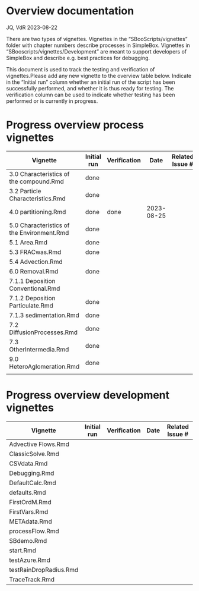 Overview documentation
================
JQ, VdR
2023-08-22

There are two types of vignettes. Vignettes in the
“SBooScripts/vignettes” folder with chapter numbers describe processes
in SimpleBox. Vignettes in “SBooscripts/vignettes/Development” are meant
to support developers of SimpleBox and describe e.g. best practices for
debugging.

This document is used to track the testing and verification of
vignettes.Please add any new vignette to the overview table below. Indicate in the
“Initial run” column whether an initial run of the script has been
successfully performed, and whether it is thus ready for testing. The
verification column can be used to indicate whether testing has been
performed or is currently in progress.

# Progress overview process vignettes

| Vignette                                   | Initial run | Verification | Date       | Related Issue \# |
|--------------------------------------------|-------------|--------------|------------|------------------|
| 3.0 Characteristics of the compound.Rmd    | done        |              |            |                  |
| 3.2 Particle Characteristics.Rmd           | done        |              |            |                  |
| 4.0 partitioning.Rmd                       | done        | done         | 2023-08-25 |                  |
| 5.0 Characteristics of the Environment.Rmd | done        |              |            |                  |
| 5.1 Area.Rmd                               | done        |              |            |                  |
| 5.3 FRACwas.Rmd                            | done        |              |            |                  |
| 5.4 Advection.Rmd                          |             |              |            |                  |
| 6.0 Removal.Rmd                            | done        |              |            |                  |
| 7.1.1 Deposition Conventional.Rmd          |             |              |            |                  |
| 7.1.2 Deposition Particulate.Rmd           | done        |              |            |                  |
| 7.1.3 sedimentation.Rmd                    | done        |              |            |                  |
| 7.2 DiffusionProcesses.Rmd                 | done        |              |            |                  |
| 7.3 OtherIntermedia.Rmd                    | done        |              |            |                  |
| 9.0 HeteroAglomeration.Rmd                 | done        |              |            |                  |
|                                            |             |              |            |                  |

# Progress overview development vignettes

| Vignette               | Initial run | Verification | Date | Related Issue \# |
|------------------------|-------------|--------------|------|------------------|
| Advective Flows.Rmd    |             |              |      |                  |
| ClassicSolve.Rmd       |             |              |      |                  |
| CSVdata.Rmd            |             |              |      |                  |
| Debugging.Rmd          |             |              |      |                  |
| DefaultCalc.Rmd        |             |              |      |                  |
| defaults.Rmd           |             |              |      |                  |
| FirstOrdM.Rmd          |             |              |      |                  |
| FirstVars.Rmd          |             |              |      |                  |
| METAdata.Rmd           |             |              |      |                  |
| processFlow.Rmd        |             |              |      |                  |
| SBdemo.Rmd             |             |              |      |                  |
| start.Rmd              |             |              |      |                  |
| testAzure.Rmd          |             |              |      |                  |
| testRainDropRadius.Rmd |             |              |      |                  |
| TraceTrack.Rmd         |             |              |      |                  |
